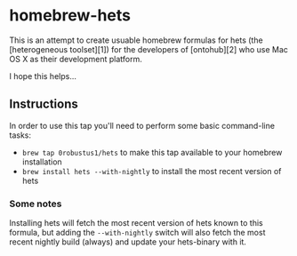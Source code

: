 # homebrew-hets

This is an attempt to create usuable homebrew formulas for hets (the [heterogeneous toolset][1])
for the developers of [ontohub][2] who use Mac OS X as their development platform.

I hope this helps...

## Instructions

In order to use this tap you'll need to perform some basic command-line tasks:

- `brew tap 0robustus1/hets` to make this tap available to your homebrew installation
- `brew install hets --with-nightly` to install the most recent version of hets

### Some notes

Installing hets will fetch the most recent version of hets known to this
formula, but adding the `--with-nightly` switch will also fetch the
most recent nightly build (always) and update your hets-binary with it.
